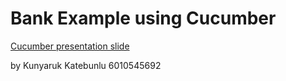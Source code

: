 # Bank Example using Cucumber

[Cucumber presentation slide](https://github.com/ladyusa/cucumber-atm/blob/master/cucumber.pdf)

by Kunyaruk Katebunlu 6010545692
